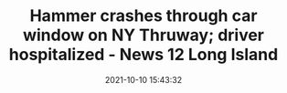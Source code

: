 ---
"title": "Hammer crashes through car window on NY Thruway; driver hospitalized - News 12 Long Island"
"date": "2021-10-10 15:43:32"
"feed_name": "GOOGLENEWSCONSTRUCTION"
"feed_website": "https://news.google.com/search?q=construction%2Bincident&hl=en-US&gl=US&ceid=US:en"
"feed_rss": "https://news.google.com/rss/search?q=construction%2Bincident&hl=en-US&gl=US&ceid=US:en"
"link": "https://longisland.news12.com/hammer-crashes-through-car-window-on-ny-thruway-driver-hospitalized"
"source": "{'href': 'https://longisland.news12.com', 'title': 'News 12 Long Island'}"
"file": "_posts/2021-1-1-113d2784076d4f1e223f52decae1a52a9bb080c6.md"
"accident": "0"
"drilling": "0"
"dead": "0"
"injured": "0"
"arrested": "0"
"place": "unknown place"
"where": "unknown site"
"causes": "unknown"
"place_uri": "unknown place"
---